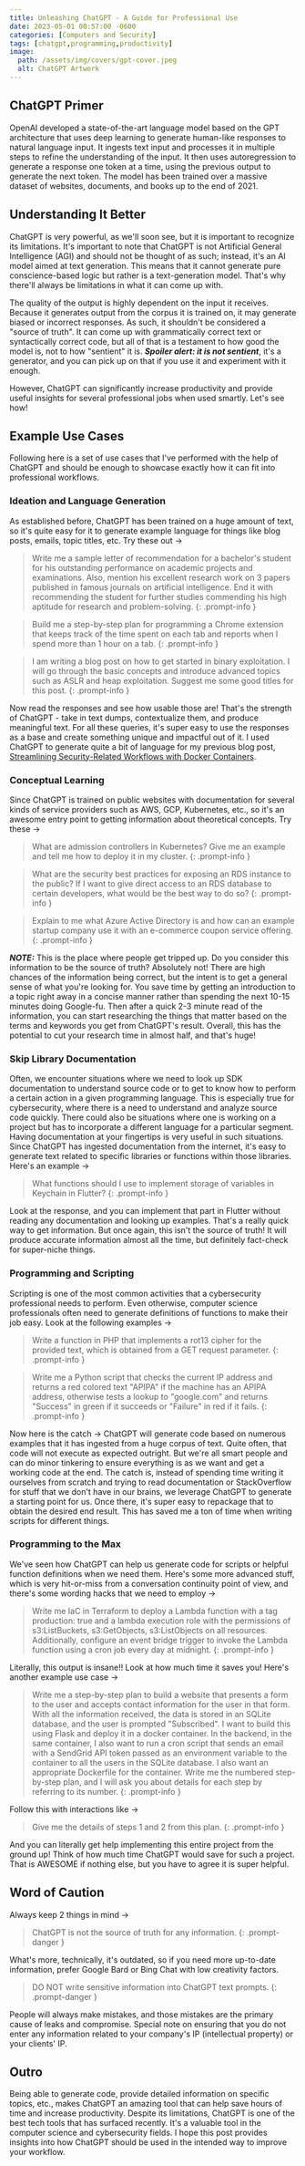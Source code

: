 ```yaml
---
title: Unleashing ChatGPT - A Guide for Professional Use
date: 2023-05-01 00:57:00 -0600
categories: [Computers and Security]
tags: [chatgpt,programming,productivity]
image:
  path: /assets/img/covers/gpt-cover.jpeg
  alt: ChatGPT Artwork
---
```


## ChatGPT Primer

OpenAI developed a state-of-the-art language model based on the GPT architecture that uses deep learning to generate human-like responses to natural language input. It ingests text input and processes it in multiple steps to refine the understanding of the input. It then uses autoregression to generate a response one token at a time, using the previous output to generate the next token. The model has been trained over a massive dataset of websites, documents, and books up to the end of 2021.

## Understanding It Better

ChatGPT is very powerful, as we'll soon see, but it is important to recognize its limitations. It's important to note that ChatGPT is not Artificial General Intelligence (AGI) and should not be thought of as such; instead, it's an AI model aimed at text generation. This means that it cannot generate pure conscience-based logic but rather is a text-generation model. That's why there'll always be limitations in what it can come up with.

The quality of the output is highly dependent on the input it receives. Because it generates output from the corpus it is trained on, it may generate biased or incorrect responses. As such, it shouldn't be considered a "source of truth". It can come up with grammatically correct text or syntactically correct code, but all of that is a testament to how good the model is, not to how "sentient" it is. ***Spoiler alert: it is not sentient***, it's a generator, and you can pick up on that if you use it and experiment with it enough.

However, ChatGPT can significantly increase productivity and provide useful insights for several professional jobs when used smartly. Let's see how!

## Example Use Cases

Following here is a set of use cases that I've performed with the help of ChatGPT and should be enough to showcase exactly how it can fit into professional workflows.

### Ideation and Language Generation

As established before, ChatGPT has been trained on a huge amount of text, so it's quite easy for it to generate example language for things like blog posts, emails, topic titles, etc. Try these out &rarr;

> Write me a sample letter of recommendation for a bachelor's student for his outstanding performance on academic projects and examinations. Also, mention his excellent research work on 3 papers published in famous journals on artificial intelligence. End it with recommending the student for further studies commending his high aptitude for research and problem-solving.
{: .prompt-info }

> Build me a step-by-step plan for programming a Chrome extension that keeps track of the time spent on each tab and reports when I spend more than 1 hour on a tab.
{: .prompt-info }

> I am writing a blog post on how to get started in binary exploitation. I will go through the basic concepts and introduce advanced topics such as ASLR and heap exploitation. Suggest me some good titles for this post.
{: .prompt-info }

Now read the responses and see how usable those are! That's the strength of ChatGPT - take in text dumps, contextualize them, and produce meaningful text. For all these queries, it's super easy to use the responses as a base and create something unique and impactful out of it. I used ChatGPT to generate quite a bit of language for my previous blog post, [Streamlining Security-Related Workflows with Docker Containers](https://tanishq.page/blog/posts/docker-for-security/).

### Conceptual Learning

Since ChatGPT is trained on public websites with documentation for several kinds of service providers such as AWS, GCP, Kubernetes, etc., so it's an awesome entry point to getting information about theoretical concepts. Try these &rarr;

> What are admission controllers in Kubernetes? Give me an example and tell me how to deploy it in my cluster.
{: .prompt-info }

> What are the security best practices for exposing an RDS instance to the public? If I want to give direct access to an RDS database to certain developers, what would be the best way to do so?
{: .prompt-info }

> Explain to me what Azure Active Directory is and how can an example startup company use it with an e-commerce coupon service offering.
{: .prompt-info }

***NOTE:*** This is the place where people get tripped up. Do you consider this information to be the source of truth? Absolutely not! There are high chances of the information being correct, but the intent is to get a general sense of what you're looking for. You save time by getting an introduction to a topic right away in a concise manner rather than spending the next 10-15 minutes doing Google-fu. Then after a quick 2-3 minute read of the information, you can start researching the things that matter based on the terms and keywords you get from ChatGPT's result. Overall, this has the potential to cut your research time in almost half, and that's huge!

### Skip Library Documentation

Often, we encounter situations where we need to look up SDK documentation to understand source code or to get to know how to perform a certain action in a given programming language. This is especially true for cybersecurity, where there is a need to understand and analyze source code quickly. There could also be situations where one is working on a project but has to incorporate a different language for a particular segment. Having documentation at your fingertips is very useful in such situations. Since ChatGPT has ingested documentation from the internet, it's easy to generate text related to specific libraries or functions within those libraries. Here's an example &rarr;

> What functions should I use to implement storage of variables in Keychain in Flutter?
{: .prompt-info }

Look at the response, and you can implement that part in Flutter without reading any documentation and looking up examples. That's a really quick way to get information. But once again, this isn't the source of truth! It will produce accurate information almost all the time, but definitely fact-check for super-niche things.

### Programming and Scripting

Scripting is one of the most common activities that a cybersecurity professional needs to perform. Even otherwise, computer science professionals often need to generate definitions of functions to make their job easy. Look at the following examples &rarr;

> Write a function in PHP that implements a rot13 cipher for the provided text, which is obtained from a GET request parameter.
{: .prompt-info }

> Write me a Python script that checks the current IP address and returns a red colored text "APIPA" if the machine has an APIPA address, otherwise tests a lookup to "google.com" and returns "Success" in green if it succeeds or "Failure" in red if it fails.
{: .prompt-info }

Now here is the catch &rarr; ChatGPT will generate code based on numerous examples that it has ingested from a huge corpus of text. Quite often, that code will not execute as expected outright. But we're all smart people and can do minor tinkering to ensure everything is as we want and get a working code at the end. The catch is, instead of spending time writing it ourselves from scratch and trying to read documentation or StackOverflow for stuff that we don't have in our brains, we leverage ChatGPT to generate a starting point for us. Once there, it's super easy to repackage that to obtain the desired end result. This has saved me a ton of time when writing scripts for different things.

### Programming to the Max

We've seen how ChatGPT can help us generate code for scripts or helpful function definitions when we need them. Here's some more advanced stuff, which is very hit-or-miss from a conversation continuity point of view, and there's some wording hacks that we need to employ &rarr;

> Write me IaC in Terraform to deploy a Lambda function with a tag production: true and a lambda execution role with the permissions of s3:ListBuckets, s3:GetObjects, s3:ListObjects on all resources. Additionally, configure an event bridge trigger to invoke the Lambda function using a cron job every day at midnight.
{: .prompt-info }

Literally, this output is insane!! Look at how much time it saves you! Here's another example use case &rarr;

> Write me a step-by-step plan to build a website that presents a form to the user and accepts contact information for the user in that form. With all the information received, the data is stored in an SQLite database, and the user is prompted "Subscribed". I want to build this using Flask and deploy it in a docker container. In the backend, in the same container, I also want to run a cron script that sends an email with a SendGrid API token passed as an environment variable to the container to all the users in the SQLite database. I also want an appropriate Dockerfile for the container. Write me the numbered step-by-step plan, and I will ask you about details for each step by referring to its number.
{: .prompt-info }

Follow this with interactions like &rarr;

> Give me the details of steps 1 and 2 from this plan.
{: .prompt-info }

And you can literally get help implementing this entire project from the ground up! Think of how much time ChatGPT would save for such a project. That is AWESOME if nothing else, but you have to agree it is super helpful.

## Word of Caution

Always keep 2 things in mind &rarr;

>ChatGPT is not the source of truth for any information.
{: .prompt-danger }

What's more, technically, it's outdated, so if you need more up-to-date information, prefer Google Bard or Bing Chat with low creativity factors.

>DO NOT write sensitive information into ChatGPT text prompts.
{: .prompt-danger }

People will always make mistakes, and those mistakes are the primary cause of leaks and compromise. Special note on ensuring that you do not enter any information related to your company's IP (intellectual property) or your clients' IP.

## Outro

Being able to generate code, provide detailed information on specific topics, etc., makes ChatGPT an amazing tool that can help save hours of time and increase productivity. Despite its limitations, ChatGPT is one of the best tech tools that has surfaced recently. It's a valuable tool in the computer science and cybersecurity fields. I hope this post provides insights into how ChatGPT should be used in the intended way to improve your workflow.
